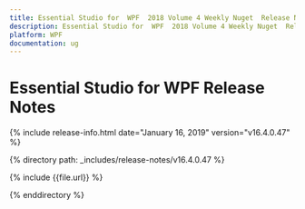 ```yaml
---
title: Essential Studio for  WPF  2018 Volume 4 Weekly Nuget  Release Notes  
description: Essential Studio for  WPF  2018 Volume 4 Weekly Nuget  Release Notes  
platform: WPF
documentation: ug
---
```


# Essential Studio for  WPF  Release Notes  

{% include release-info.html date="January 16, 2019"  version="v16.4.0.47" %} 


{% directory path: _includes/release-notes/v16.4.0.47 %}

{% include {{file.url}} %}

{% enddirectory %}